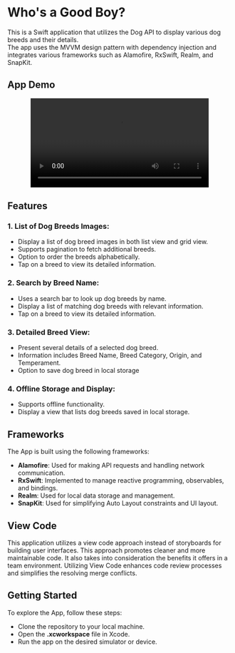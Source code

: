 # Who's a Good Boy?

This is a Swift application that utilizes the Dog API to display various dog breeds and their details.  
The app uses the MVVM design pattern with dependency injection and integrates various frameworks such as Alamofire, RxSwift, Realm, and SnapKit.

## App Demo
<div align="center">
  <video src="https://github.com/simaosamouco/SwordHealthChallenge/assets/37107794/4f3f6672-46a1-442c-8a59-daf6469e5bfe" width="400" />
</div>

## Features

### 1. List of Dog Breeds Images:
 - Display a list of dog breed images in both list view and grid view.
 - Supports pagination to fetch additional breeds.
 - Option to order the breeds alphabetically.
 - Tap on a breed to view its detailed information.

### 2. Search by Breed Name:
 - Uses a search bar to look up dog breeds by name.
 - Display a list of matching dog breeds with relevant information.
 - Tap on a breed to view its detailed information.

### 3. Detailed Breed View:
 - Present several details of a selected dog breed.
 - Information includes Breed Name, Breed Category, Origin, and Temperament.
 - Option to save dog breed in local storage

### 4. Offline Storage and Display:
 - Supports offline functionality.
 - Display a view that lists dog breeds saved in local storage.

## Frameworks
The App is built using the following frameworks:

 - **Alamofire**: Used for making API requests and handling network communication.
 - **RxSwift**: Implemented to manage reactive programming, observables, and bindings.
 - **Realm**: Used for local data storage and management.
 - **SnapKit**: Used for simplifying Auto Layout constraints and UI layout.

 ## View Code
This application utilizes a view code approach instead of storyboards for building user interfaces. 
This approach promotes cleaner and more maintainable code.
It also takes into consideration the benefits it offers in a team environment.
Utilizing View Code enhances code review processes and simplifies the resolving merge conflicts.

## Getting Started
To explore the App, follow these steps:

 - Clone the repository to your local machine.
 - Open the **.xcworkspace** file in Xcode.
 - Run the app on the desired simulator or device.
